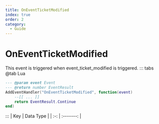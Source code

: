 ```yaml
---
title: OnEventTicketModified
index: true
order: 2
category:
  - Guide
---
```


# OnEventTicketModified
This event is triggered when event_ticket_modified is triggered.
::: tabs
@tab Lua
```lua
--- @param event Event
--- @return number EventResult
AddEventHandler("OnEventTicketModified", function(event)
    --[[ ... ]]
    return EventResult.Continue
end)
```

:::
| Key | Data Type |
| :-: | :-------: |